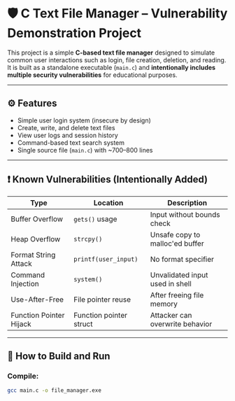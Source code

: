 # 🛡️ C Text File Manager – Vulnerability Demonstration Project

This project is a simple **C-based text file manager** designed to simulate common user interactions such as login, file creation, deletion, and reading. It is built as a standalone executable (`main.c`) and **intentionally includes multiple security vulnerabilities** for educational purposes.

---

## ⚙️ Features

- Simple user login system (insecure by design)
- Create, write, and delete text files
- View user logs and session history
- Command-based text search system
- Single source file (`main.c`) with ~700–800 lines

---

## ❗ Known Vulnerabilities (Intentionally Added)

| Type                 | Location           | Description |
|----------------------|--------------------|-------------|
| Buffer Overflow       | `gets()` usage     | Input without bounds check |
| Heap Overflow         | `strcpy()`         | Unsafe copy to malloc'ed buffer |
| Format String Attack  | `printf(user_input)` | No format specifier |
| Command Injection     | `system()`         | Unvalidated input used in shell |
| Use-After-Free        | File pointer reuse | After freeing file memory |
| Function Pointer Hijack | Function pointer struct | Attacker can overwrite behavior |

---

## 🧪 How to Build and Run

### Compile:
```bash
gcc main.c -o file_manager.exe

